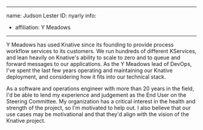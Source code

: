-------------------------------------------------------------
name: Judson Lester
ID: nyarly
info:
  - affiliation: Y Meadows
-------------------------------------------------------------

Y Meadows has used Knative since its founding to provide process workflow
services to its customers. We run hundreds of different KServices, and lean
heavily on Knative's ability to scale to zero and to queue and forward messages
to our applications. As the Y Meadows lead of DevOps, I've spent the last few
years operating and maintaining our Knative deployment, and considering how it
fits into our technical stack.

As a software and operations engineer with more than 20 years in the field, I'd
be able to lend my experience and judgement as the End User on the Steering
Committee. My organization has a critical interest in the health and
strength of the project, so I'm motivated to help out. I also believe that our
use cases may be motivational and that they'd align with the vision of the
Knative project.
